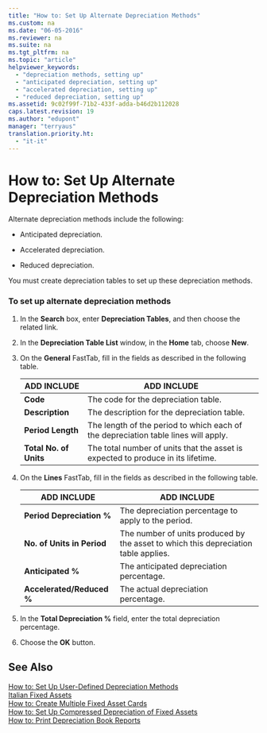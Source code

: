 ```yaml
---
title: "How to: Set Up Alternate Depreciation Methods"
ms.custom: na
ms.date: "06-05-2016"
ms.reviewer: na
ms.suite: na
ms.tgt_pltfrm: na
ms.topic: "article"
helpviewer_keywords: 
  - "depreciation methods, setting up"
  - "anticipated depreciation, setting up"
  - "accelerated depreciation, setting up"
  - "reduced depreciation, setting up"
ms.assetid: 9c02f99f-71b2-433f-adda-b46d2b112028
caps.latest.revision: 19
ms.author: "edupont"
manager: "terryaus"
translation.priority.ht: 
  - "it-it"
---
```

# How to: Set Up Alternate Depreciation Methods
Alternate depreciation methods include the following:  
  
-   Anticipated depreciation.  
  
-   Accelerated depreciation.  
  
-   Reduced depreciation.  
  
 You must create depreciation tables to set up these depreciation methods.  
  
### To set up alternate depreciation methods  
  
1.  In the **Search** box, enter **Depreciation Tables**, and then choose the related link.  
  
2.  In the **Depreciation Table List** window, in the **Home** tab, choose **New**.  
  
3.  On the **General** FastTab, fill in the fields as described in the following table.  
  
    |ADD INCLUDE<!--[!INCLUDE[bp_tablefield](../../ApplicationDesign/includes/bp_tablefield_md.md)]-->|ADD INCLUDE<!--[!INCLUDE[bp_tabledescription](../../ApplicationDesign/includes/bp_tabledescription_md.md)]-->|  
    |---------------------------------|---------------------------------------|  
    |**Code**|The code for the depreciation table.|  
    |**Description**|The description for the depreciation table.|  
    |**Period Length**|The length of the period to which each of the depreciation table lines will apply.|  
    |**Total No. of Units**|The total number of units that the asset is expected to produce in its lifetime.|  
  
4.  On the **Lines** FastTab, fill in the fields as described in the following table.  
  
    |ADD INCLUDE<!--[!INCLUDE[bp_tablefield](../../ApplicationDesign/includes/bp_tablefield_md.md)]-->|ADD INCLUDE<!--[!INCLUDE[bp_tabledescription](../../ApplicationDesign/includes/bp_tabledescription_md.md)]-->|  
    |---------------------------------|---------------------------------------|  
    |**Period Depreciation %**|The depreciation percentage to apply to the period.|  
    |**No. of Units in Period**|The number of units produced by the asset to which this depreciation table applies.|  
    |**Anticipated %**|The anticipated depreciation percentage.|  
    |**Accelerated\/Reduced %**|The actual depreciation percentage.|  
  
5.  In the **Total Depreciation %** field, enter the total depreciation percentage.  
  
6.  Choose the **OK** button.  
  
## See Also  
 [How to: Set Up User\-Defined Depreciation Methods](../../Finance/how-to-set-up-user-defined-depreciation-methods.md)   
 [Italian Fixed Assets](../../LocalFunctionalityForMicrosoftDynamicsNav2016/Italy/italian-fixed-assets.md)   
 [How to: Create Multiple Fixed Asset Cards](../../LocalFunctionalityForMicrosoftDynamicsNav2016/Italy/how-to-create-multiple-fixed-asset-cards.md)   
 [How to: Set Up Compressed Depreciation of Fixed Assets](../../LocalFunctionalityForMicrosoftDynamicsNav2016/Italy/how-to-set-up-compressed-depreciation-of-fixed-assets.md)   
 [How to: Print Depreciation Book Reports](../../LocalFunctionalityForMicrosoftDynamicsNav2016/Italy/how-to-print-depreciation-book-reports.md)